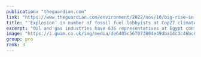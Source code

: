 ```yaml
---
publication: "theguardian.com"
link: "https://www.theguardian.com/environment/2022/nov/10/big-rise-in-number-of-fossil-fuel-lobbyists-at-cop27-climate-summit"
title: "‘Explosion’ in number of fossil fuel lobbyists at Cop27 climate summit"
excerpt: "Oil and gas industries have 636 representatives at Egypt conference – a rise of more than 25% on previous year"
image: "https://i.guim.co.uk/img/media/de6405c567073804e49dba14c3c46bc6e1c9d0e7/0_132_3500_2101/master/3500.jpg?width=1200&height=630&quality=85&auto=format&fit=crop&overlay-align=bottom%2Cleft&overlay-width=100p&overlay-base64=L2ltZy9zdGF0aWMvb3ZlcmxheXMvdGctZGVmYXVsdC5wbmc&enable=upscale&s=e7290d0c27d271af57490f148faddef7"
group: pro
rank: 3
---
```

